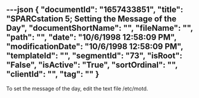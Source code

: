 ---json
{
  "documentId": "1657433851",
  "title": "SPARCstation 5; Setting the Message of the Day",
  "documentShortName": "",
  "fileName": "",
  "path": "",
  "date": "10/6/1998 12:58:09 PM",
  "modificationDate": "10/6/1998 12:58:09 PM",
  "templateId": "",
  "segmentId": "73",
  "isRoot": "False",
  "isActive": "True",
  "sortOrdinal": "",
  "clientId": "",
  "tag": ""
}
---

To set the message of the day, edit the text file /etc/motd.
